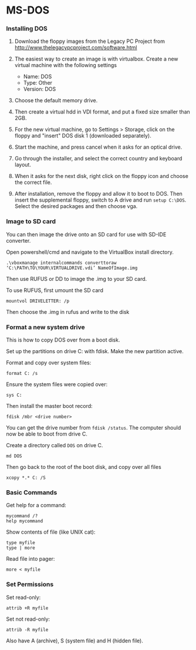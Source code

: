 # MS-DOS

### Installing DOS

1. Download the floppy images from the Legacy PC Project from http://www.thelegacypcproject.com/software.html

1. The easiest way to create an image is with virtualbox. Create a new virtual machine with the following settings
    * Name: DOS
    * Type: Other
    * Version: DOS

1. Choose the default memory drive.

1. Then create a virtual hdd in VDI format, and put a fixed size smaller than 2GB.

1. For the new virtual machine, go to Settings > Storage, click on the floppy and "insert" DOS disk 1 (downloaded separately).

1. Start the machine, and press cancel when it asks for an optical drive.

1. Go through the installer, and select the correct country and keyboard layout.

1. When it asks for the next disk, right click on the floppy icon and choose the correct file.

1. After installation, remove the floppy and allow it to boot to DOS. Then insert the supplemental floppy, switch to A drive and run `setup C:\DOS`.
Select the desired packages and then choose vga.

### Image to SD card
You can then image the drive onto an SD card for use with SD-IDE converter. 

Open powershell/cmd and navigate to the VirtualBox install directory. 

```
.\vboxmanage internalcommands converttoraw ‘C:\PATH\TO\YOUR\VIRTUALDRIVE.vdi’ NameOfImage.img
```

Then use RUFUS or DD to image the .img to your SD card.

To use RUFUS, first umount the SD card
```
mountvol DRIVELETTER: /p
```
Then choose the .img in rufus and write to the disk

### Format a new system drive
This is how to copy DOS over from a boot disk.

Set up the partitions on drive C: with fdisk. Make the new partition active.

Format and copy over system files:
```
format C: /s
```

Ensure the system files were copied over:
```
sys C:
```

Then install the master boot record:
```
fdisk /mbr <drive number>
```
You can get the drive number from `fdisk /status`.
The computer should now be able to boot from drive C.

Create a directory called `DOS` on drive C.
```
md DOS
```

Then go back to the root of the boot disk, and copy over all files
```
xcopy *.* C: /S
```





### Basic Commands
Get help for a command:
```
mycommand /?
help mycommand
```

Show contents of file (like UNIX cat):
```
type myfile
type | more
```

Read file into pager:
```
more < myfile
```

### Set Permissions
Set read-only:
```
attrib +R myfile
```
Set not read-only:
```
attrib -R myfile
```
Also have A (archive), S (system file) and H (hidden file).
